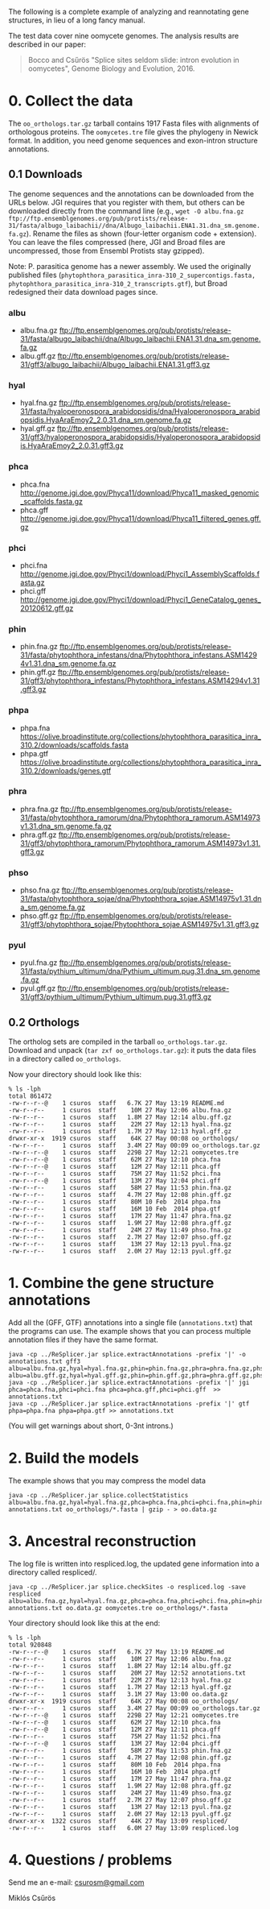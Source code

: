 The following is a complete example of analyzing and reannotating gene structures, 
in lieu of a long fancy manual. 

The test data cover nine oomycete genomes. The analysis results are described in our paper: 

>Bocco and Cs&#369;rös "Splice sites seldom slide: intron evolution in oomycetes", Genome Biology and Evolution, 2016.


# 0. Collect the data

The `oo_orthologs.tar.gz` tarball contains 1917 Fasta files with alignments of orthologous proteins. The `oomycetes.tre` file gives the phylogeny in Newick format. In addition, you need genome sequences and exon-intron structure annotations. 

## 0.1 Downloads

The genome sequences and the annotations can be downloaded from the URLs below. JGI 
requires that you register with them, but others can be downloaded directly from the command line
(e.g., `wget -O albu.fna.gz ftp://ftp.ensemblgenomes.org/pub/protists/release-31/fasta/albugo_laibachii//dna/Albugo_laibachii.ENA1.31.dna_sm.genome.fa.gz`).
Rename the files as shown (four-letter organism code + extension). You can leave the files compressed 
(here, JGI and Broad files are uncompressed, those from Ensembl Protists stay gzipped). 

Note: P. parasitica genome has a newer assembly. We used the originally published files 
(`phytophthora_parasitica_inra-310_2_supercontigs.fasta, phytophthora_parasitica_inra-310_2_transcripts.gtf`),
but Broad redesigned their data download pages since. 

### albu
* albu.fna.gz	 ftp://ftp.ensemblgenomes.org/pub/protists/release-31/fasta/albugo_laibachii/dna/Albugo_laibachii.ENA1.31.dna_sm.genome.fa.gz
* albu.gff.gz	 ftp://ftp.ensemblgenomes.org/pub/protists/release-31/gff3/albugo_laibachii/Albugo_laibachii.ENA1.31.gff3.gz

### hyal
* hyal.fna.gz	 ftp://ftp.ensemblgenomes.org/pub/protists/release-31/fasta/hyaloperonospora_arabidopsidis/dna/Hyaloperonospora_arabidopsidis.HyaAraEmoy2_2.0.31.dna_sm.genome.fa.gz
* hyal.gff.gz	 ftp://ftp.ensemblgenomes.org/pub/protists/release-31/gff3/hyaloperonospora_arabidopsidis/Hyaloperonospora_arabidopsidis.HyaAraEmoy2_2.0.31.gff3.gz

### phca
* phca.fna	 http://genome.jgi.doe.gov/Phyca11/download/Phyca11_masked_genomic_scaffolds.fasta.gz
* phca.gff	 http://genome.jgi.doe.gov/Phyca11/download/Phyca11_filtered_genes.gff.gz

### phci
* phci.fna	 http://genome.jgi.doe.gov/Phyci1/download/Phyci1_AssemblyScaffolds.fasta.gz
* phci.gff	 http://genome.jgi.doe.gov/Phyci1/download/Phyci1_GeneCatalog_genes_20120612.gff.gz

### phin
* phin.fna.gz	 ftp://ftp.ensemblgenomes.org/pub/protists/release-31/fasta/phytophthora_infestans/dna/Phytophthora_infestans.ASM14294v1.31.dna_sm.genome.fa.gz
* phin.gff.gz	 ftp://ftp.ensemblgenomes.org/pub/protists/release-31/gff3/phytophthora_infestans/Phytophthora_infestans.ASM14294v1.31.gff3.gz

### phpa
* phpa.fna	 https://olive.broadinstitute.org/collections/phytophthora_parasitica_inra_310.2/downloads/scaffolds.fasta
* phpa.gtf	 https://olive.broadinstitute.org/collections/phytophthora_parasitica_inra_310.2/downloads/genes.gtf	

### phra
* phra.fna.gz	 ftp://ftp.ensemblgenomes.org/pub/protists/release-31/fasta/phytophthora_ramorum/dna/Phytophthora_ramorum.ASM14973v1.31.dna_sm.genome.fa.gz
* phra.gff.gz	 ftp://ftp.ensemblgenomes.org/pub/protists/release-31/gff3/phytophthora_ramorum/Phytophthora_ramorum.ASM14973v1.31.gff3.gz

### phso
* phso.fna.gz	 ftp://ftp.ensemblgenomes.org/pub/protists/release-31/fasta/phytophthora_sojae/dna/Phytophthora_sojae.ASM14975v1.31.dna_sm.genome.fa.gz
* phso.gff.gz	 ftp://ftp.ensemblgenomes.org/pub/protists/release-31/gff3/phytophthora_sojae/Phytophthora_sojae.ASM14975v1.31.gff3.gz

### pyul
* pyul.fna.gz	 ftp://ftp.ensemblgenomes.org/pub/protists/release-31/fasta/pythium_ultimum/dna/Pythium_ultimum.pug.31.dna_sm.genome.fa.gz
* pyul.gff.gz	 ftp://ftp.ensemblgenomes.org/pub/protists/release-31/gff3/pythium_ultimum/Pythium_ultimum.pug.31.gff3.gz
	
## 0.2 Orthologs

The ortholog sets are compiled in the tarball `oo_orthologs.tar.gz`. Download and unpack (`tar zxf oo_orthologs.tar.gz`): it puts the data files in a directory called `oo_orthologs`.

Now your directory should look like this: 

	% ls -lph 
	total 861472
	-rw-r--r--@    1 csuros  staff   6.7K 27 May 13:19 README.md
	-rw-r--r--     1 csuros  staff    10M 27 May 12:06 albu.fna.gz
	-rw-r--r--     1 csuros  staff   1.8M 27 May 12:14 albu.gff.gz
	-rw-r--r--     1 csuros  staff    22M 27 May 12:13 hyal.fna.gz
	-rw-r--r--     1 csuros  staff   1.7M 27 May 12:13 hyal.gff.gz
	drwxr-xr-x  1919 csuros  staff    64K 27 May 00:08 oo_orthologs/
	-rw-r--r--     1 csuros  staff   3.4M 27 May 00:09 oo_orthologs.tar.gz
	-rw-r--r--@    1 csuros  staff   229B 27 May 12:21 oomycetes.tre
	-rw-r--r--@    1 csuros  staff    62M 27 May 12:10 phca.fna
	-rw-r--r--@    1 csuros  staff    12M 27 May 12:11 phca.gff
	-rw-r--r--     1 csuros  staff    75M 27 May 11:52 phci.fna
	-rw-r--r--@    1 csuros  staff    13M 27 May 12:04 phci.gff
	-rw-r--r--     1 csuros  staff    58M 27 May 11:53 phin.fna.gz
	-rw-r--r--     1 csuros  staff   4.7M 27 May 12:08 phin.gff.gz
	-rw-r--r--     1 csuros  staff    80M 10 Feb  2014 phpa.fna
	-rw-r--r--     1 csuros  staff    16M 10 Feb  2014 phpa.gtf
	-rw-r--r--     1 csuros  staff    17M 27 May 11:47 phra.fna.gz
	-rw-r--r--     1 csuros  staff   1.9M 27 May 12:08 phra.gff.gz
	-rw-r--r--     1 csuros  staff    24M 27 May 11:49 phso.fna.gz
	-rw-r--r--     1 csuros  staff   2.7M 27 May 12:07 phso.gff.gz
	-rw-r--r--     1 csuros  staff    13M 27 May 12:13 pyul.fna.gz
	-rw-r--r--     1 csuros  staff   2.0M 27 May 12:13 pyul.gff.gz


# 1. Combine the gene structure annotations

Add all the (GFF, GTF) annotations into a single file (`annotations.txt`) that the programs can use. The example shows that you can process multiple annotation
files if they have the same format. 

	java -cp ../ReSplicer.jar splice.extractAnnotations -prefix '|' -o annotations.txt gff3 albu=albu.fna.gz,hyal=hyal.fna.gz,phin=phin.fna.gz,phra=phra.fna.gz,phso=phso.fna.gz,pyul=pyul.fna.gz albu=albu.gff.gz,hyal=hyal.gff.gz,phin=phin.gff.gz,phra=phra.gff.gz,phso=phso.gff.gz,pyul=pyul.gff.gz
	java -cp ../ReSplicer.jar splice.extractAnnotations -prefix '|' jgi phca=phca.fna,phci=phci.fna phca=phca.gff,phci=phci.gff  >> annotations.txt 
	java -cp ../ReSplicer.jar splice.extractAnnotations -prefix '|' gtf phpa=phpa.fna phpa=phpa.gtf >> annotations.txt 

(You will get warnings about short, 0-3nt introns.)

# 2. Build the models

The example shows that you may compress the model data

	java -cp ../ReSplicer.jar splice.collectStatistics albu=albu.fna.gz,hyal=hyal.fna.gz,phca=phca.fna,phci=phci.fna,phin=phin.fna.gz,phpa=phpa.fna,phra=phra.fna.gz,phso=phso.fna.gz,pyul=pyul.fna.gz annotations.txt oo_orthologs/*.fasta | gzip - > oo.data.gz

# 3. Ancestral reconstruction

The log file is written into respliced.log, the updated gene information into a directory called respliced/.

	java -cp ../ReSplicer.jar splice.checkSites -o respliced.log -save respliced albu=albu.fna.gz,hyal=hyal.fna.gz,phca=phca.fna,phci=phci.fna,phin=phin.fna.gz,phpa=phpa.fna,phra=phra.fna.gz,phso=phso.fna.gz,pyul=pyul.fna.gz annotations.txt oo.data.gz oomycetes.tre oo_orthologs/*.fasta
	
Your directory should look like this at the end: 

	% ls -lph
	total 920848
	-rw-r--r--@    1 csuros  staff   6.7K 27 May 13:19 README.md
	-rw-r--r--     1 csuros  staff    10M 27 May 12:06 albu.fna.gz
	-rw-r--r--     1 csuros  staff   1.8M 27 May 12:14 albu.gff.gz
	-rw-r--r--     1 csuros  staff    20M 27 May 12:52 annotations.txt
	-rw-r--r--     1 csuros  staff    22M 27 May 12:13 hyal.fna.gz
	-rw-r--r--     1 csuros  staff   1.7M 27 May 12:13 hyal.gff.gz
	-rw-r--r--     1 csuros  staff   3.1M 27 May 13:00 oo.data.gz
	drwxr-xr-x  1919 csuros  staff    64K 27 May 00:08 oo_orthologs/
	-rw-r--r--     1 csuros  staff   3.4M 27 May 00:09 oo_orthologs.tar.gz
	-rw-r--r--@    1 csuros  staff   229B 27 May 12:21 oomycetes.tre
	-rw-r--r--@    1 csuros  staff    62M 27 May 12:10 phca.fna
	-rw-r--r--@    1 csuros  staff    12M 27 May 12:11 phca.gff
	-rw-r--r--     1 csuros  staff    75M 27 May 11:52 phci.fna
	-rw-r--r--@    1 csuros  staff    13M 27 May 12:04 phci.gff
	-rw-r--r--     1 csuros  staff    58M 27 May 11:53 phin.fna.gz
	-rw-r--r--     1 csuros  staff   4.7M 27 May 12:08 phin.gff.gz
	-rw-r--r--     1 csuros  staff    80M 10 Feb  2014 phpa.fna
	-rw-r--r--     1 csuros  staff    16M 10 Feb  2014 phpa.gtf
	-rw-r--r--     1 csuros  staff    17M 27 May 11:47 phra.fna.gz
	-rw-r--r--     1 csuros  staff   1.9M 27 May 12:08 phra.gff.gz
	-rw-r--r--     1 csuros  staff    24M 27 May 11:49 phso.fna.gz
	-rw-r--r--     1 csuros  staff   2.7M 27 May 12:07 phso.gff.gz
	-rw-r--r--     1 csuros  staff    13M 27 May 12:13 pyul.fna.gz
	-rw-r--r--     1 csuros  staff   2.0M 27 May 12:13 pyul.gff.gz
	drwxr-xr-x  1322 csuros  staff    44K 27 May 13:09 respliced/
	-rw-r--r--     1 csuros  staff   6.0M 27 May 13:09 respliced.log


# 4. Questions / problems 

Send me an e-mail: csurosm@gmail.com

Miklós Cs&#369;rös
